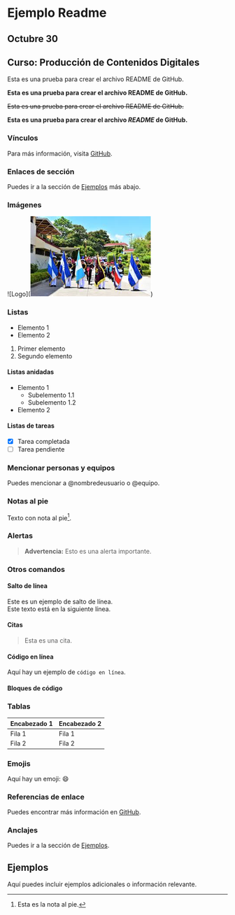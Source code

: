 # Ejemplo Readme

## Octubre 30

## Curso: Producción de Contenidos Digitales

Esta es una prueba para crear el archivo README de GitHub.

**Esta es una prueba para crear el archivo README de GitHub.**

~~Esta es una prueba para crear el archivo README de GitHub.~~

**Esta es una prueba para crear el archivo _README_ de GitHub.**

### Vínculos

Para más información, visita [GitHub](https://github.com).

### Enlaces de sección

Puedes ir a la sección de [Ejemplos](#ejemplos) más abajo.

### Imágenes

![Logo](![alt text](image.png))

### Listas

- Elemento 1
- Elemento 2

1. Primer elemento
2. Segundo elemento

#### Listas anidadas

- Elemento 1
  - Subelemento 1.1
  - Subelemento 1.2
- Elemento 2

#### Listas de tareas

- [x] Tarea completada
- [ ] Tarea pendiente

### Mencionar personas y equipos

Puedes mencionar a @nombredeusuario o @equipo.

### Notas al pie

Texto con nota al pie[^1].

[^1]: Esta es la nota al pie.

### Alertas

> **Advertencia:** Esto es una alerta importante.

### Otros comandos

#### Salto de línea

Este es un ejemplo de salto de línea.  
Este texto está en la siguiente línea.

#### Citas

> Esta es una cita.

#### Código en línea

Aquí hay un ejemplo de `código en línea`.

#### Bloques de código


### Tablas

| Encabezado 1 | Encabezado 2 |
|---------------|---------------|
| Fila 1        | Fila 1       |
| Fila 2        | Fila 2       |

### Emojis

Aquí hay un emoji: :smile:

### Referencias de enlace

Puedes encontrar más información en [GitHub][1].

[1]: https://github.com

### Anclajes

Puedes ir a la sección de [Ejemplos](#ejemplos).

## Ejemplos

Aquí puedes incluir ejemplos adicionales o información relevante.
